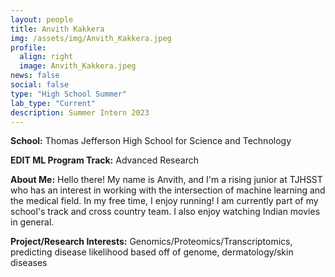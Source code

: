 ```yaml
---
layout: people
title: Anvith Kakkera
img: /assets/img/Anvith_Kakkera.jpeg
profile:
  align: right
  image: Anvith_Kakkera.jpeg
news: false
social: false
type: "High School Summer"
lab_type: "Current"
description: Summer Intern 2023
---
```


**School:** Thomas Jefferson High School for Science and Technology

**EDIT ML Program Track:**
Advanced Research

**About Me:**
Hello there! My name is Anvith, and I'm a rising junior at TJHSST who has an interest in working with the intersection of machine learning and the medical field. In my free time, I enjoy running! I am currently part of my school's track and cross country team. I also enjoy watching Indian movies in general.

**Project/Research Interests:**
Genomics/Proteomics/Transcriptomics, predicting disease likelihood based off of genome, dermatology/skin diseases
    